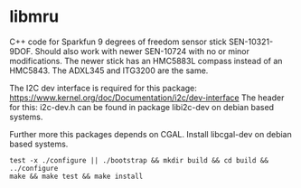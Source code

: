 # libmru

C++ code for Sparkfun 9 degrees of freedom sensor stick SEN-10321-9DOF. Should also work with newer SEN-10724 with no or minor modifications. The newer stick has an HMC5883L compass instead of an HMC5843. The ADXL345 and ITG3200 are the same.

The I2C dev interface is required for this package: 
https://www.kernel.org/doc/Documentation/i2c/dev-interface
The header for this: i2c-dev.h can be found in package libi2c-dev on debian based systems.

Further more this packages depends on CGAL. Install libcgal-dev on debian based systems.

`test -x ./configure || ./bootstrap && mkdir build && cd build && ../configure`  
`make && make test && make install`  

